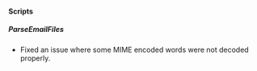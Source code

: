 
#### Scripts
##### ParseEmailFiles
- Fixed an issue where some MIME encoded words were not decoded properly.